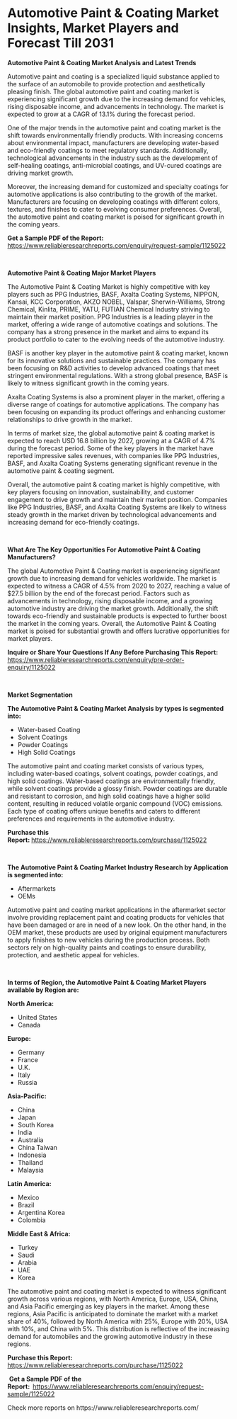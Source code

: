 <p><h1>Automotive Paint & Coating Market Insights, Market Players and Forecast Till 2031</h1></p><p><strong>Automotive Paint & Coating Market Analysis and Latest Trends</strong></p>
<p><p>Automotive paint and coating is a specialized liquid substance applied to the surface of an automobile to provide protection and aesthetically pleasing finish. The global automotive paint and coating market is experiencing significant growth due to the increasing demand for vehicles, rising disposable income, and advancements in technology. The market is expected to grow at a CAGR of 13.1% during the forecast period.</p><p>One of the major trends in the automotive paint and coating market is the shift towards environmentally friendly products. With increasing concerns about environmental impact, manufacturers are developing water-based and eco-friendly coatings to meet regulatory standards. Additionally, technological advancements in the industry such as the development of self-healing coatings, anti-microbial coatings, and UV-cured coatings are driving market growth.</p><p>Moreover, the increasing demand for customized and specialty coatings for automotive applications is also contributing to the growth of the market. Manufacturers are focusing on developing coatings with different colors, textures, and finishes to cater to evolving consumer preferences. Overall, the automotive paint and coating market is poised for significant growth in the coming years.</p></p>
<p><strong>Get a Sample PDF of the Report:&nbsp;</strong> <a href="https://www.reliableresearchreports.com/enquiry/request-sample/1125022">https://www.reliableresearchreports.com/enquiry/request-sample/1125022</a></p>
<p>&nbsp;</p>
<p><strong>Automotive Paint & Coating Major Market Players</strong></p>
<p><p>The Automotive Paint & Coating Market is highly competitive with key players such as PPG Industries, BASF, Axalta Coating Systems, NIPPON, Kansai, KCC Corporation, AKZO NOBEL, Valspar, Sherwin-Williams, Strong Chemical, Kinlita, PRIME, YATU, FUTIAN Chemical Industry striving to maintain their market position. PPG Industries is a leading player in the market, offering a wide range of automotive coatings and solutions. The company has a strong presence in the market and aims to expand its product portfolio to cater to the evolving needs of the automotive industry.</p><p>BASF is another key player in the automotive paint & coating market, known for its innovative solutions and sustainable practices. The company has been focusing on R&D activities to develop advanced coatings that meet stringent environmental regulations. With a strong global presence, BASF is likely to witness significant growth in the coming years.</p><p>Axalta Coating Systems is also a prominent player in the market, offering a diverse range of coatings for automotive applications. The company has been focusing on expanding its product offerings and enhancing customer relationships to drive growth in the market.</p><p>In terms of market size, the global automotive paint & coating market is expected to reach USD 16.8 billion by 2027, growing at a CAGR of 4.7% during the forecast period. Some of the key players in the market have reported impressive sales revenues, with companies like PPG Industries, BASF, and Axalta Coating Systems generating significant revenue in the automotive paint & coating segment.</p><p>Overall, the automotive paint & coating market is highly competitive, with key players focusing on innovation, sustainability, and customer engagement to drive growth and maintain their market position. Companies like PPG Industries, BASF, and Axalta Coating Systems are likely to witness steady growth in the market driven by technological advancements and increasing demand for eco-friendly coatings.</p></p>
<p>&nbsp;</p>
<p><strong>What Are The Key Opportunities For Automotive Paint & Coating Manufacturers?</strong></p>
<p><p>The global Automotive Paint & Coating market is experiencing significant growth due to increasing demand for vehicles worldwide. The market is expected to witness a CAGR of 4.5% from 2020 to 2027, reaching a value of $27.5 billion by the end of the forecast period. Factors such as advancements in technology, rising disposable income, and a growing automotive industry are driving the market growth. Additionally, the shift towards eco-friendly and sustainable products is expected to further boost the market in the coming years. Overall, the Automotive Paint & Coating market is poised for substantial growth and offers lucrative opportunities for market players.</p></p>
<p><strong>Inquire or Share Your Questions If Any Before Purchasing This Report:</strong> <a href="https://www.reliableresearchreports.com/enquiry/pre-order-enquiry/1125022">https://www.reliableresearchreports.com/enquiry/pre-order-enquiry/1125022</a></p>
<p>&nbsp;</p>
<p><strong>Market Segmentation</strong></p>
<p><strong>The Automotive Paint & Coating Market Analysis by types is segmented into:</strong></p>
<p><ul><li>Water-based Coating</li><li>Solvent Coatings</li><li>Powder Coatings</li><li>High Solid Coatings</li></ul></p>
<p><p>The automotive paint and coating market consists of various types, including water-based coatings, solvent coatings, powder coatings, and high solid coatings. Water-based coatings are environmentally friendly, while solvent coatings provide a glossy finish. Powder coatings are durable and resistant to corrosion, and high solid coatings have a higher solid content, resulting in reduced volatile organic compound (VOC) emissions. Each type of coating offers unique benefits and caters to different preferences and requirements in the automotive industry.</p></p>
<p><strong>Purchase this Report:&nbsp;</strong><a href="https://www.reliableresearchreports.com/purchase/1125022">https://www.reliableresearchreports.com/purchase/1125022</a></p>
<p>&nbsp;</p>
<p><strong>The Automotive Paint & Coating Market Industry Research by Application is segmented into:</strong></p>
<p><ul><li>Aftermarkets</li><li>OEMs</li></ul></p>
<p><p>Automotive paint and coating market applications in the aftermarket sector involve providing replacement paint and coating products for vehicles that have been damaged or are in need of a new look. On the other hand, in the OEM market, these products are used by original equipment manufacturers to apply finishes to new vehicles during the production process. Both sectors rely on high-quality paints and coatings to ensure durability, protection, and aesthetic appeal for vehicles.</p></p>
<p>&nbsp;</p>
<p><strong>In terms of Region, the Automotive Paint & Coating Market Players available by Region are:</strong></p>
<p>
    <p> <strong> North America: </strong>
        <ul>
            <li>United States</li>
            <li>Canada</li>
        </ul>
        </p> 
    <p> <strong> Europe: </strong>
        <ul>
            <li>Germany</li>
            <li>France</li>
            <li>U.K.</li>
            <li>Italy</li>
            <li>Russia</li>
        </ul>
        </p> 
    <p> <strong> Asia-Pacific: </strong>
        <ul>
            <li>China</li>
            <li>Japan</li>
            <li>South Korea</li>
            <li>India</li>
            <li>Australia</li>
            <li>China Taiwan</li>
            <li>Indonesia</li>
            <li>Thailand</li>
            <li>Malaysia</li>
        </ul>
        </p> 
    <p> <strong> Latin America: </strong>
        <ul>
            <li>Mexico</li>
            <li>Brazil</li>
            <li>Argentina Korea</li>
            <li>Colombia</li>
        </ul>
        </p> 
    <p> <strong> Middle East & Africa: </strong>
        <ul>
            <li>Turkey</li>
            <li>Saudi</li>
            <li>Arabia</li>
            <li>UAE</li>
            <li>Korea</li>
        </ul>
    </p>
    </p>
<p><p>The automotive paint and coating market is expected to witness significant growth across various regions, with North America, Europe, USA, China, and Asia Pacific emerging as key players in the market. Among these regions, Asia Pacific is anticipated to dominate the market with a market share of 40%, followed by North America with 25%, Europe with 20%, USA with 10%, and China with 5%. This distribution is reflective of the increasing demand for automobiles and the growing automotive industry in these regions.</p></p>
<p><strong>Purchase this Report: </strong><a href="https://www.reliableresearchreports.com/purchase/1125022">https://www.reliableresearchreports.com/purchase/1125022</a></p>
<p>&nbsp;<strong>Get a Sample PDF of the Report:&nbsp;&nbsp;</strong><a href="https://www.reliableresearchreports.com/enquiry/request-sample/1125022">https://www.reliableresearchreports.com/enquiry/request-sample/1125022</a></p>
<p><strong></strong></p>
<p>Check more reports on https://www.reliableresearchreports.com/</p>